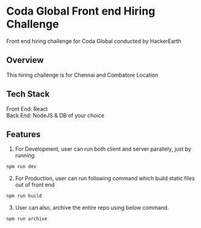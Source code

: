 # Coda Global Front end Hiring Challenge

Front end hiring challenge for Coda Global conducted by HackerEarth

## Overview

This hiring challenge is for Chennai and Combatore Location

## Tech Stack

Front End: React \
Back End: NodeJS & DB of your choice

## Features

1. For Development, user can run both client and server parallely, just by running

```javascript
npm run dev
```

2. For Production, user can run following command which build static files out of front end

```javascript
npm run build
```

3. User can also, archive the entire repo using below command.

```javascript
npm run archive
```
